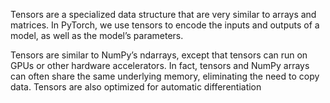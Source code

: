Tensors are a specialized data structure that are very similar to arrays and matrices. 
In PyTorch, we use tensors to encode the inputs and outputs of a model, as well as the model’s parameters.

Tensors are similar to NumPy’s ndarrays, except that tensors can run on GPUs or other hardware accelerators. 
In fact, tensors and NumPy arrays can often share the same underlying memory, eliminating the need to copy data. 
Tensors are also optimized for automatic differentiation
